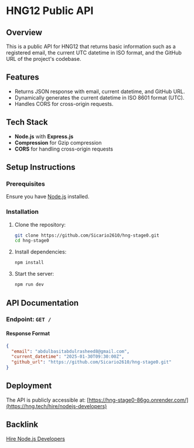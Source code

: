 # HNG12 Public API

## Overview
This is a public API for HNG12 that returns basic information such as a registered email, the current UTC datetime in ISO format, and the GitHub URL of the project's codebase.

## Features
- Returns JSON response with email, current datetime, and GitHub URL.
- Dynamically generates the current datetime in ISO 8601 format (UTC).
- Handles CORS for cross-origin requests.

## Tech Stack
- **Node.js** with **Express.js**
- **Compression** for Gzip compression
- **CORS** for handling cross-origin requests

## Setup Instructions
### Prerequisites
Ensure you have [Node.js](https://nodejs.org/) installed.

### Installation
1. Clone the repository:
   ```sh
   git clone https://github.com/Sicario2610/hng-stage0.git
   cd hng-stage0
2. Install dependencies:
   ```sh
   npm install
   ```
3. Start the server:
   ```sh
   npm run dev
   ```

## API Documentation
### Endpoint: `GET /`
#### Response Format
```json
{
  "email": "abdulbasitabdulrasheed8@gmail.com",
  "current_datetime": "2025-01-30T09:30:00Z",
  "github_url": "https://github.com/Sicario2610/hng-stage0.git"
}
```

## Deployment
The API is publicly accessible at: [https://hng-stage0-86go.onrender.com/](https://hng.tech/hire/nodejs-developers)
 

## Backlink
[Hire Node.js Developers](https://hng.tech/hire/nodejs-developers)
